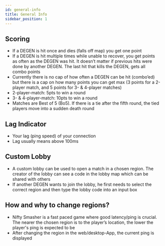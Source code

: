 ```yaml
---
id: general-info
title: General Info
sidebar_position: 1
---
```


## Scoring

- If a DEGEN is hit once and dies (falls off map) you get one point
- If a DEGEN is hit multiple times while unable to recover, you get points as often as the DEGEN was hit. It doesn’t matter if previous hits were done by another DEGEN. The last hit that kills the DEGEN, gets all combo points
- Currently there is no cap of how often a DEGEN can be hit (combo’ed) but there is a cap on how many points you can get max (3 points for a 2-player match, and 5 points for 3- & 4-player matches)
- 2-player-match: 5pts to win a round
- 3- & 4-player-match: 10pts to win a round
- Matches are Best of 5 (Bo5). If there is a tie after the fifth round, the tied players move into a sudden death round

## Lag Indicator

- Your lag (ping speed) of your connection
- Lag usually means above 100ms

## Custom Lobby

- A custom lobby can be used to open a match in a chosen region. The creator of the lobby can see a code in the lobby map which can be shared with others
- If another DEGEN wants to join the lobby, he first needs to select the correct region and then type the lobby code into an input box

## How and why to change regions?

- Nifty Smasher is a fast paced game where good latency/ping is crucial. The nearer the chosen region is to the player’s location, the lower the player's ping is expected to be
- After changing the region in the web/desktop-App, the current ping is displayed
